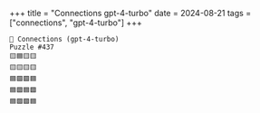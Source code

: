 +++
title = "Connections gpt-4-turbo"
date = 2024-08-21
tags = ["connections", "gpt-4-turbo"]
+++

```text
🤖 Connections (gpt-4-turbo) 
Puzzle #437
🟨🟦🟨🟨
🟨🟨🟨🟨
🟦🟩🟩🟦
🟦🟩🟦🟩
🟦🟩🟪🟦
```
